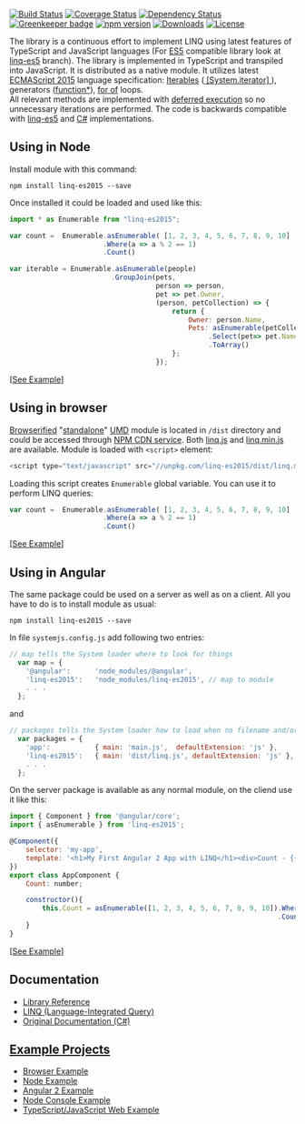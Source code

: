 [![Build Status](https://travis-ci.org/ENikS/LINQ.svg?branch=master)](https://travis-ci.org/ENikS/LINQ) 
[![Coverage Status](https://coveralls.io/repos/github/ENikS/LINQ/badge.svg?branch=master)](https://coveralls.io/github/ENikS/LINQ?branch=master)
[![Dependency Status](https://dependencyci.com/github/ENikS/LINQ/badge)](https://dependencyci.com/github/ENikS/LINQ)
[![Greenkeeper badge](https://badges.greenkeeper.io/ENikS/LINQ.svg)](https://greenkeeper.io/)
[![npm version](https://badge.fury.io/js/linq-es2015.svg)](https://badge.fury.io/js/linq-es2015)
[![Downloads](https://img.shields.io/npm/dm/linq-es2015.svg)](https://www.npmjs.com/package/linq-es2015)
[![License](https://img.shields.io/badge/license-apache%202.0-60C060.svg)](https://github.com/ENikS/LINQ/blob/master/LICENSE)

The library is a continuous effort to implement LINQ using latest features of TypeScript and JavaScript languages (For [ES5](http://www.ecma-international.org/ecma-262/5.1/) compatible library look at [linq-es5](https://github.com/ENikS/LINQ/tree/linq-es5) branch). The library is implemented in TypeScript and transpiled into JavaScript. It is distributed as a native module. It utilizes latest [ECMAScript 2015](http://www.ecma-international.org/ecma-262/6.0/) language specification:  [Iterables](http://www.ecma-international.org/ecma-262/6.0/#sec-iterable-interface) ([ [System.iterator] ](https://developer.mozilla.org/en-US/docs/Web/JavaScript/Reference/Iteration_protocols)), generators ([function*](https://developer.mozilla.org/en-US/docs/Web/JavaScript/Reference/Statements/function*)), [for of](https://developer.mozilla.org/en-US/docs/Web/JavaScript/Reference/Statements/for...of) loops. <br/> All relevant methods are implemented with [deferred execution](https://blogs.msdn.microsoft.com/charlie/2007/12/10/linq-and-deferred-execution/) so no unnecessary iterations are performed. 
The code is backwards compatible with [linq-es5](https://github.com/ENikS/LINQ/tree/linq-es5) and [C#](https://msdn.microsoft.com/en-us/library/system.linq.enumerable.aspx) implementations.

## Using in Node

Install module with this command:
```
npm install linq-es2015 --save
```
Once installed it could be loaded and used like this:
```javascript
import * as Enumerable from "linq-es2015"; 

var count =  Enumerable.asEnumerable( [1, 2, 3, 4, 5, 6, 7, 8, 9, 10] )
                       .Where(a => a % 2 == 1)
                       .Count()

var iterable = Enumerable.asEnumerable(people)
                         .GroupJoin(pets,
                                    person => person, 
                                    pet => pet.Owner,
                                    (person, petCollection) => {
                                        return {
                                            Owner: person.Name,
                                            Pets: asEnumerable(petCollection)
                                                 .Select(pet=> pet.Name)
                                                 .ToArray()
                                        };
                                    });

```
[[See Example](https://tonicdev.com/eniks/using-linq)]  


## Using in browser
[Browserified](//browserify.org/) "[standalone](//github.com/substack/node-browserify#usage)" [UMD](//github.com/umdjs/umd) module is located in ```/dist``` directory and could be accessed through [NPM CDN service](//unpkg.com). Both [linq.js](//unpkg.com/linq-es2015/dist/linq.js) and [linq.min.js](//unpkg.com/linq-es2015/dist/linq.min.js) are available. 
Module is loaded with ```<script>``` element:
```javascript
<script type="text/javascript" src="//unpkg.com/linq-es2015/dist/linq.min.js"></script>
```
Loading this script creates ```Enumerable``` global variable. You can use it to perform LINQ queries:
```javascript
var count =  Enumerable.asEnumerable( [1, 2, 3, 4, 5, 6, 7, 8, 9, 10] )
                       .Where(a => a % 2 == 1)
                       .Count()
```
[[See Example](//jsfiddle.net/ENikS/pyvjcfa0/)]

## Using in Angular
The same package could be used on a server as well as on a client. All you have to do is to install module as usual:
```
npm install linq-es2015 --save
```
In file ```systemjs.config.js``` add following two entries:
```javascript
// map tells the System loader where to look for things
  var map = {
    '@angular':      'node_modules/@angular',
    'linq-es2015':   'node_modules/linq-es2015', // map to module
    . . .
  };
```
and 
```javascript
// packages tells the System loader how to load when no filename and/or no extension
  var packages = {
    'app':           { main: 'main.js',  defaultExtension: 'js' },
    'linq-es2015':   { main: 'dist/linq.js', defaultExtension: 'js' }, // map to browserified module
    . . .
  };
```
On the server package is available as any normal module, on the cliend use it like this:
```javascript
import { Component } from '@angular/core';
import { asEnumerable } from 'linq-es2015';

@Component({
    selector: 'my-app',
    template: '<h1>My First Angular 2 App with LINQ</h1><div>Count - {{Count}}</div>'
})
export class AppComponent { 
    Count: number;

    constructor(){
        this.Count = asEnumerable([1, 2, 3, 4, 5, 6, 7, 8, 9, 10]).Where(a => a % 2 == 1)
			                                                      .Count();        
    }
}
```
[[See Example](https://github.com/ENikS/LINQ/tree/examples/Angular)]

## Documentation
*  [Library Reference](https://github.com/ENikS/LINQ/wiki)
*  [LINQ (Language-Integrated Query)](https://msdn.microsoft.com/en-us/library/bb397926.aspx)
*  [Original Documentation (C#)](https://msdn.microsoft.com/en-us/library/system.linq.enumerable.aspx)

## [Example Projects](https://github.com/ENikS/LINQ/tree/examples)
*  [Browser Example](https://jsfiddle.net/ENikS/pyvjcfa0/)
*  [Node Example](https://tonicdev.com/eniks/using-linq)
*  [Angular 2 Example](https://github.com/ENikS/LINQ/tree/examples/Angular)
*  [Node Console Example](https://github.com/ENikS/LINQ/tree/examples/Node)
*  [TypeScript/JavaScript Web Example](https://github.com/ENikS/LINQ/tree/examples/TypeScript)


